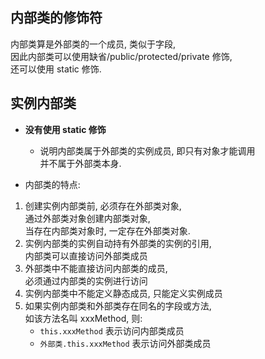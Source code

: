 ## 内部类的修饰符
内部类算是外部类的一个成员, 类似于字段,  
因此内部类可以使用缺省/public/protected/private 修饰,  
还可以使用 static 修饰.

## 实例内部类
- **没有使用 static 修饰**
  - 说明内部类属于外部类的实例成员, 即只有对象才能调用    
    并不属于外部类本身.

- 内部类的特点:  
1. 创建实例内部类前, 必须存在外部类对象,  
   通过外部类对象创建内部类对象,  
   当存在内部类对象时, 一定存在外部类对象.
2. 实例内部类的实例自动持有外部类的实例的引用,   
   内部类可以直接访问外部类成员
3. 外部类中不能直接访问内部类的成员,  
   必须通过内部类的实例进行访问
4. 实例内部类中不能定义静态成员, 只能定义实例成员
5. 如果实例内部类和外部类存在同名的字段或方法,  
   如该方法名叫 xxxMethod, 则:  
   - `this.xxxMethod` 表示访问内部类成员
   - `外部类.this.xxxMethod` 表示访问外部类成员